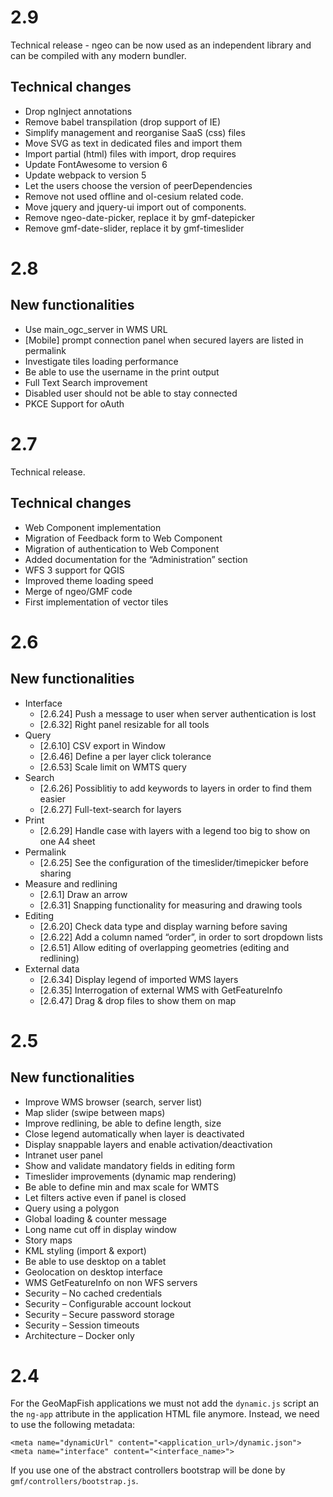 # 2.9

Technical release - ngeo can be now used as an independent library and
can be compiled with any modern bundler.

## Technical changes

- Drop ngInject annotations
- Remove babel transpilation (drop support of IE)
- Simplify management and reorganise SaaS (css) files
- Move SVG as text in dedicated files and import them
- Import partial (html) files with import, drop requires
- Update FontAwesome to version 6
- Update webpack to version 5
- Let the users choose the version of peerDependencies
- Remove not used offline and ol-cesium related code.
- Move jquery and jquery-ui import out of components.
- Remove ngeo-date-picker, replace it by gmf-datepicker
- Remove gmf-date-slider, replace it by gmf-timeslider

# 2.8

## New functionalities

- Use main_ogc_server in WMS URL
- [Mobile] prompt connection panel when secured layers are listed in permalink
- Investigate tiles loading performance
- Be able to use the username in the print output
- Full Text Search improvement
- Disabled user should not be able to stay connected
- PKCE Support for oAuth

# 2.7

Technical release.

## Technical changes

- Web Component implementation
- Migration of Feedback form to Web Component
- Migration of authentication to Web Component
- Added documentation for the “Administration” section
- WFS 3 support for QGIS
- Improved theme loading speed
- Merge of ngeo/GMF code
- First implementation of vector tiles

# 2.6

## New functionalities

- Interface
  - [2.6.24] Push a message to user when server authentication is lost
  - [2.6.32] Right panel resizable for all tools
- Query
  - [2.6.10] CSV export in Window
  - [2.6.46] Define a per layer click tolerance
  - [2.6.53] Scale limit on WMTS query
- Search
  - [2.6.26] Possiblitiy to add keywords to layers in order to find them easier
  - [2.6.27] Full-text-search for layers
- Print
  - [2.6.29] Handle case with layers with a legend too big to show on one A4 sheet
- Permalink
  - [2.6.25] See the configuration of the timeslider/timepicker before sharing
- Measure and redlining
  - [2.6.1] Draw an arrow
  - [2.6.31] Snapping functionality for measuring and drawing tools
- Editing
  - [2.6.20] Check data type and display warning before saving
  - [2.6.22] Add a column named “order”, in order to sort dropdown lists
  - [2.6.51] Allow editing of overlapping geometries (editing and redlining)
- External data
  - [2.6.34] Display legend of imported WMS layers
  - [2.6.35] Interrogation of external WMS with GetFeatureInfo
  - [2.6.47] Drag & drop files to show them on map

# 2.5

## New functionalities

- Improve WMS browser (search, server list)
- Map slider (swipe between maps)
- Improve redlining, be able to define length, size
- Close legend automatically when layer is deactivated
- Display snappable layers and enable activation/deactivation
- Intranet user panel
- Show and validate mandatory fields in editing form
- Timeslider improvements (dynamic map rendering)
- Be able to define min and max scale for WMTS
- Let filters active even if panel is closed
- Query using a polygon
- Global loading & counter message
- Long name cut off in display window
- Story maps
- KML styling (import & export)
- Be able to use desktop on a tablet
- Geolocation on desktop interface
- WMS GetFeatureInfo on non WFS servers
- Security – No cached credentials
- Security – Configurable account lockout
- Security – Secure password storage
- Security – Session timeouts
- Architecture – Docker only

# 2.4

For the GeoMapFish applications we must not add the `dynamic.js` script an the `ng-app` attribute in
the application HTML file anymore. Instead, we need to use the following metadata:

```
<meta name="dynamicUrl" content="<application_url>/dynamic.json">
<meta name="interface" content="<interface_name>">
```

If you use one of the abstract controllers bootstrap will be done by `gmf/controllers/bootstrap.js`.

